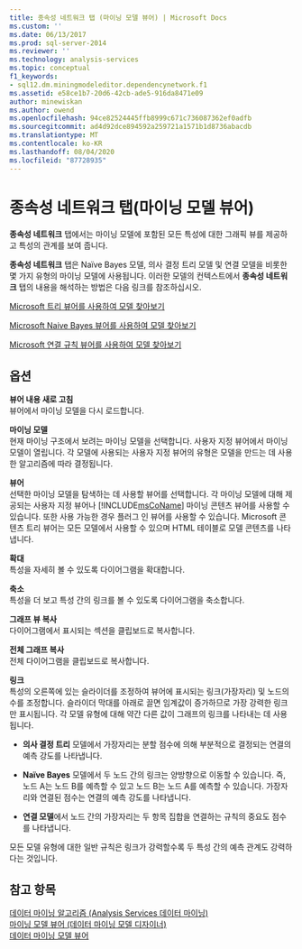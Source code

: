 ```yaml
---
title: 종속성 네트워크 탭 (마이닝 모델 뷰어) | Microsoft Docs
ms.custom: ''
ms.date: 06/13/2017
ms.prod: sql-server-2014
ms.reviewer: ''
ms.technology: analysis-services
ms.topic: conceptual
f1_keywords:
- sql12.dm.miningmodeleditor.dependencynetwork.f1
ms.assetid: e58ce1b7-20d6-42cb-ade5-916da8471e09
author: minewiskan
ms.author: owend
ms.openlocfilehash: 94ce82524445ffb8999c671c736087362ef0adfb
ms.sourcegitcommit: ad4d92dce894592a259721a1571b1d8736abacdb
ms.translationtype: MT
ms.contentlocale: ko-KR
ms.lasthandoff: 08/04/2020
ms.locfileid: "87728935"
---
```

# <a name="dependency-network-tab-mining-model-viewer"></a>종속성 네트워크 탭(마이닝 모델 뷰어)
  **종속성 네트워크** 탭에서는 마이닝 모델에 포함된 모든 특성에 대한 그래픽 뷰를 제공하고 특성의 관계를 보여 줍니다.  
  
 **종속성 네트워크**  탭은 Naïve Bayes 모델, 의사 결정 트리 모델 및 연결 모델을 비롯한 몇 가지 유형의 마이닝 모델에 사용됩니다. 이러한 모델의 컨텍스트에서 **종속성 네트워크**  탭의 내용을 해석하는 방법은 다음 링크를 참조하십시오.  
  
 [Microsoft 트리 뷰어를 사용하여 모델 찾아보기](data-mining/browse-a-model-using-the-microsoft-tree-viewer.md)  
  
 [Microsoft Naive Bayes 뷰어를 사용하여 모델 찾아보기](data-mining/browse-a-model-using-the-microsoft-naive-bayes-viewer.md)  
  
 [Microsoft 연결 규칙 뷰어를 사용하여 모델 찾아보기](data-mining/browse-a-model-using-the-microsoft-association-rules-viewer.md)  
  
## <a name="options"></a>옵션  
 **뷰어 내용 새로 고침**  
 뷰어에서 마이닝 모델을 다시 로드합니다.  
  
 **마이닝 모델**  
 현재 마이닝 구조에서 보려는 마이닝 모델을 선택합니다. 사용자 지정 뷰어에서 마이닝 모델이 열립니다. 각 모델에 사용되는 사용자 지정 뷰어의 유형은 모델을 만드는 데 사용한 알고리즘에 따라 결정됩니다.  
  
 **뷰어**  
 선택한 마이닝 모델을 탐색하는 데 사용할 뷰어를 선택합니다. 각 마이닝 모델에 대해 제공되는 사용자 지정 뷰어나 [!INCLUDE[msCoName](../includes/msconame-md.md)] 마이닝 콘텐츠 뷰어를 사용할 수 있습니다. 또한 사용 가능한 경우 플러그 인 뷰어를 사용할 수 있습니다. Microsoft 콘텐츠 트리 뷰어는 모든 모델에서 사용할 수 있으며 HTML 테이블로 모델 콘텐츠를 나타냅니다.  
  
 **확대**  
 특성을 자세히 볼 수 있도록 다이어그램을 확대합니다.  
  
 **축소**  
 특성을 더 보고 특성 간의 링크를 볼 수 있도록 다이어그램을 축소합니다.  
  
 **그래프 뷰 복사**  
 다이어그램에서 표시되는 섹션을 클립보드로 복사합니다.  
  
 **전체 그래프 복사**  
 전체 다이어그램을 클립보드로 복사합니다.  
  
 **링크**  
 특성의 오른쪽에 있는 슬라이더를 조정하여 뷰어에 표시되는 링크(가장자리) 및 노드의 수를 조정합니다. 슬라이더 막대를 아래로 끌면 임계값이 증가하므로 가장 강력한 링크만 표시됩니다. 각 모델 유형에 대해 약간 다른 값이 그래프의 링크를 나타내는 데 사용됩니다.  
  
-   **의사 결정 트리** 모델에서 가장자리는 분할 점수에 의해 부분적으로 결정되는 연결의 예측 강도를 나타냅니다.  
  
-   **Naïve Bayes** 모델에서 두 노드 간의 링크는 양방향으로 이동할 수 있습니다. 즉, 노드 A는 노드 B를 예측할 수 있고 노드 B는 노드 A를 예측할 수 있습니다. 가장자리와 연결된 점수는 연결의 예측 강도를 나타냅니다.  
  
-   **연결 모델**에서 노드 간의 가장자리는 두 항목 집합을 연결하는 규칙의 중요도 점수를 나타냅니다.  
  
 모든 모델 유형에 대한 일반 규칙은 링크가 강력할수록 두 특성 간의 예측 관계도 강력하다는 것입니다.  
  
## <a name="see-also"></a>참고 항목  
 [데이터 마이닝 알고리즘 &#40;Analysis Services 데이터 마이닝&#41;](data-mining/data-mining-algorithms-analysis-services-data-mining.md)   
 [마이닝 모델 뷰어 &#40;데이터 마이닝 모델 디자이너&#41;](mining-model-viewers-data-mining-model-designer.md)   
 [데이터 마이닝 모델 뷰어](data-mining/data-mining-model-viewers.md)  
  
  
